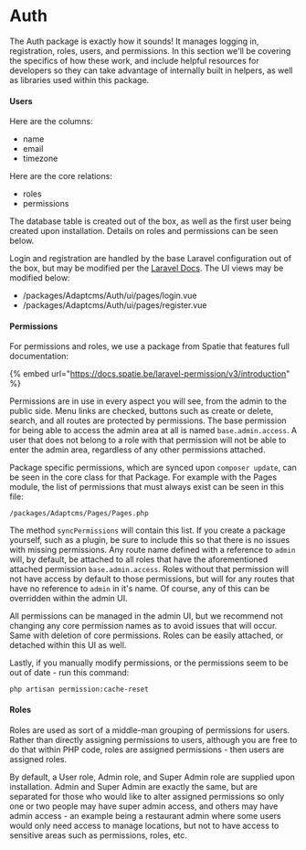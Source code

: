 # Auth

The Auth package is exactly how it sounds! It manages logging in, registration, roles, users, and permissions. In this section we'll be covering the specifics of how these work, and include helpful resources for developers so they can take advantage of internally built in helpers, as well as libraries used within this package.

#### Users

Here are the columns:

* name
* email
* timezone

Here are the core relations:

* roles
* permissions

The database table is created out of the box, as well as the first user being created upon installation. Details on roles and permissions can be seen below.

Login and registration are handled by the base Laravel configuration out of the box, but may be modified per the [Laravel Docs](https://laravel.com/docs/authentication). The UI views may be modified below:

* /packages/Adaptcms/Auth/ui/pages/login.vue
* /packages/Adaptcms/Auth/ui/pages/register.vue

#### Permissions

For permissions and roles, we use a package from Spatie that features full documentation:

{% embed url="https://docs.spatie.be/laravel-permission/v3/introduction" %}

Permissions are in use in every aspect you will see, from the admin to the public side. Menu links are checked, buttons such as create or delete, search, and all routes are protected by permissions. The base permission for being able to access the admin area at all is named `base.admin.access`. A user that does not belong to a role with that permission will not be able to enter the admin area, regardless of any other permissions attached.

Package specific permissions, which are synced upon `composer update`, can be seen in the core class for that Package. For example with the Pages module, the list of permissions that must always exist can be seen in this file:

`/packages/Adaptcms/Pages/Pages.php`

The method `syncPermissions` will contain this list. If you create a package yourself, such as a plugin, be sure to include this so that there is no issues with missing permissions. Any route name defined with a reference to `admin` will, by default, be attached to all roles that have the aforementioned attached permission `base.admin.access`. Roles without that permission will not have access by default to those permissions, but will for any routes that have no reference to `admin` in it's name. Of course, any of this can be overridden within the admin UI.

All permissions can be managed in the admin UI, but we recommend not changing any core permission names as to avoid issues that will occur. Same with deletion of core permissions. Roles can be easily attached, or detached within this UI as well.

Lastly, if you manually modify permissions, or the permissions seem to be out of date - run this command:

```text
php artisan permission:cache-reset
```

#### Roles

Roles are used as sort of a middle-man grouping of permissions for users. Rather than directly assigning permissions to users, although you are free to do that within PHP code, roles are assigned permissions - then users are assigned roles.

By default, a User role, Admin role, and Super Admin role are supplied upon installation. Admin and Super Admin are exactly the same, but are separated for those who would like to alter assigned permissions so only one or two people may have super admin access, and others may have admin access - an example being a restaurant admin where some users would only need access to manage locations, but not to have access to sensitive areas such as permissions, roles, etc.

